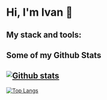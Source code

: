 # Hi, I'm Ivan 👋

## My stack and tools:

## Some of my Github Stats
[![Github stats](https://github-readme-stats.vercel.app/api?username=transformator98&theme=dark&show_icons=true&include_all_commits=true)](https://github.com/transformator98/github-readme-stats)
--

[![Top Langs](https://github-readme-stats.vercel.app/api/top-langs/?username=transformator98&theme=dark&layout=compact)](https://github.com/transformator98/github-readme-stats)
